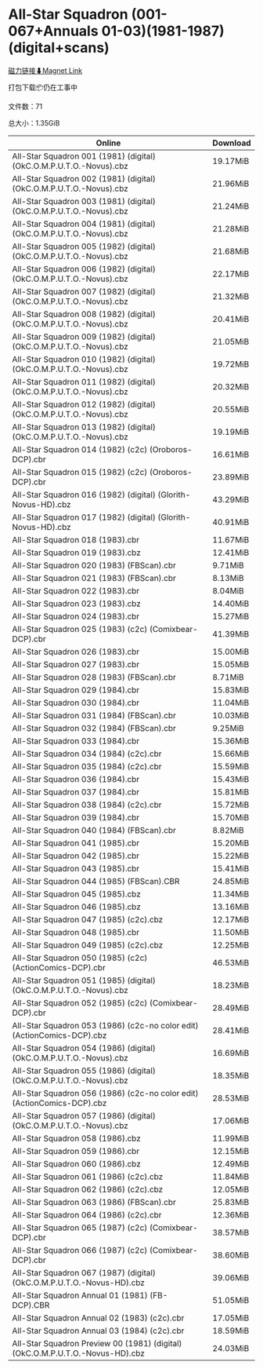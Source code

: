 # All-Star Squadron (001-067+Annuals 01-03)(1981-1987)(digital+scans)

[磁力链接⬇Magnet Link](magnet:?xt=urn:btih:08d9e5071be2fa99c723482c2b95dc45d5930a5b&dn=All-Star%20Squadron%20%28001-067%2BAnnuals%2001-03%29%281981-1987%29%28digital%2Bscans%29)

打包下载📦仍在工事中

文件数：71

总大小：1.35GiB

Online | Download
--- | ---
All-Star Squadron 001 (1981) (digital) (OkC.O.M.P.U.T.O.-Novus).cbz | 19.17MiB
All-Star Squadron 002 (1981) (digital) (OkC.O.M.P.U.T.O.-Novus).cbz | 21.96MiB
All-Star Squadron 003 (1981) (digital) (OkC.O.M.P.U.T.O.-Novus).cbz | 21.24MiB
All-Star Squadron 004 (1981) (digital) (OkC.O.M.P.U.T.O.-Novus).cbz | 21.28MiB
All-Star Squadron 005 (1982) (digital) (OkC.O.M.P.U.T.O.-Novus).cbz | 21.68MiB
All-Star Squadron 006 (1982) (digital) (OkC.O.M.P.U.T.O.-Novus).cbz | 22.17MiB
All-Star Squadron 007 (1982) (digital) (OkC.O.M.P.U.T.O.-Novus).cbz | 21.32MiB
All-Star Squadron 008 (1982) (digital) (OkC.O.M.P.U.T.O.-Novus).cbz | 20.41MiB
All-Star Squadron 009 (1982) (digital) (OkC.O.M.P.U.T.O.-Novus).cbz | 21.05MiB
All-Star Squadron 010 (1982) (digital) (OkC.O.M.P.U.T.O.-Novus).cbz | 19.72MiB
All-Star Squadron 011 (1982) (digital) (OkC.O.M.P.U.T.O.-Novus).cbz | 20.32MiB
All-Star Squadron 012 (1982) (digital) (OkC.O.M.P.U.T.O.-Novus).cbz | 20.55MiB
All-Star Squadron 013 (1982) (digital) (OkC.O.M.P.U.T.O.-Novus).cbz | 19.19MiB
All-Star Squadron 014 (1982) (c2c) (Oroboros-DCP).cbr | 16.61MiB
All-Star Squadron 015 (1982) (c2c) (Oroboros-DCP).cbr | 23.89MiB
All-Star Squadron 016 (1982) (digital) (Glorith-Novus-HD).cbz | 43.29MiB
All-Star Squadron 017 (1982) (digital) (Glorith-Novus-HD).cbz | 40.91MiB
All-Star Squadron 018 (1983).cbr | 11.67MiB
All-Star Squadron 019 (1983).cbz | 12.41MiB
All-Star Squadron 020 (1983) (FBScan).cbr | 9.71MiB
All-Star Squadron 021 (1983) (FBScan).cbr | 8.13MiB
All-Star Squadron 022 (1983).cbr | 8.04MiB
All-Star Squadron 023 (1983).cbz | 14.40MiB
All-Star Squadron 024 (1983).cbr | 15.27MiB
All-Star Squadron 025 (1983) (c2c) (Comixbear-DCP).cbr | 41.39MiB
All-Star Squadron 026 (1983).cbr | 15.00MiB
All-Star Squadron 027 (1983).cbr | 15.05MiB
All-Star Squadron 028 (1983) (FBScan).cbr | 8.71MiB
All-Star Squadron 029 (1984).cbr | 15.83MiB
All-Star Squadron 030 (1984).cbr | 11.04MiB
All-Star Squadron 031 (1984) (FBScan).cbr | 10.03MiB
All-Star Squadron 032 (1984) (FBScan).cbr | 9.25MiB
All-Star Squadron 033 (1984).cbr | 15.36MiB
All-Star Squadron 034 (1984) (c2c).cbr | 15.66MiB
All-Star Squadron 035 (1984) (c2c).cbr | 15.59MiB
All-Star Squadron 036 (1984).cbr | 15.43MiB
All-Star Squadron 037 (1984).cbr | 15.81MiB
All-Star Squadron 038 (1984) (c2c).cbr | 15.72MiB
All-Star Squadron 039 (1984).cbr | 15.70MiB
All-Star Squadron 040 (1984) (FBScan).cbr | 8.82MiB
All-Star Squadron 041 (1985).cbr | 15.20MiB
All-Star Squadron 042 (1985).cbr | 15.22MiB
All-Star Squadron 043 (1985).cbr | 15.41MiB
All-Star Squadron 044 (1985) (FBScan).CBR | 24.85MiB
All-Star Squadron 045 (1985).cbz | 11.34MiB
All-Star Squadron 046 (1985).cbz | 13.16MiB
All-Star Squadron 047 (1985) (c2c).cbz | 12.17MiB
All-Star Squadron 048 (1985).cbr | 11.50MiB
All-Star Squadron 049 (1985) (c2c).cbz | 12.25MiB
All-Star Squadron 050 (1985) (c2c) (ActionComics-DCP).cbr | 46.53MiB
All-Star Squadron 051 (1985) (digital) (OkC.O.M.P.U.T.O.-Novus).cbz | 18.23MiB
All-Star Squadron 052 (1985) (c2c) (Comixbear-DCP).cbr | 28.49MiB
All-Star Squadron 053 (1986) (c2c-no color edit) (ActionComics-DCP).cbz | 28.41MiB
All-Star Squadron 054 (1986) (digital) (OkC.O.M.P.U.T.O.-Novus).cbz | 16.69MiB
All-Star Squadron 055 (1986) (digital) (OkC.O.M.P.U.T.O.-Novus).cbz | 18.35MiB
All-Star Squadron 056 (1986) (c2c-no color edit) (ActionComics-DCP).cbz | 28.53MiB
All-Star Squadron 057 (1986) (digital) (OkC.O.M.P.U.T.O.-Novus).cbz | 17.06MiB
All-Star Squadron 058 (1986).cbz | 11.99MiB
All-Star Squadron 059 (1986).cbr | 12.15MiB
All-Star Squadron 060 (1986).cbz | 12.49MiB
All-Star Squadron 061 (1986) (c2c).cbz | 11.84MiB
All-Star Squadron 062 (1986) (c2c).cbz | 12.05MiB
All-Star Squadron 063 (1986) (FBScan).cbr | 25.83MiB
All-Star Squadron 064 (1986) (c2c).cbr | 12.36MiB
All-Star Squadron 065 (1987) (c2c) (Comixbear-DCP).cbr | 38.57MiB
All-Star Squadron 066 (1987) (c2c) (Comixbear-DCP).cbr | 38.60MiB
All-Star Squadron 067 (1987) (digital) (OkC.O.M.P.U.T.O.-Novus-HD).cbz | 39.06MiB
All-Star Squadron Annual 01 (1981) (FB-DCP).CBR | 51.05MiB
All-Star Squadron Annual 02 (1983) (c2c).cbr | 17.05MiB
All-Star Squadron Annual 03 (1984) (c2c).cbr | 18.59MiB
All-Star Squadron Preview 00 (1981) (digital) (OkC.O.M.P.U.T.O.-Novus-HD).cbz | 24.03MiB